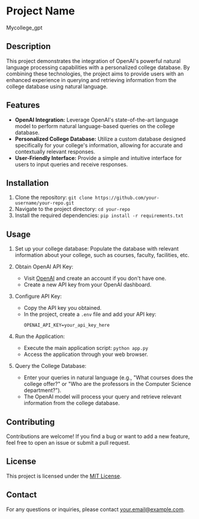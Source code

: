 # Project Name

Mycollege_gpt

## Description

This project demonstrates the integration of OpenAI's powerful natural language processing capabilities with a personalized college database. By combining these technologies, the project aims to provide users with an enhanced experience in querying and retrieving information from the college database using natural language.

## Features

- **OpenAI Integration:** Leverage OpenAI's state-of-the-art language model to perform natural language-based queries on the college database.
- **Personalized College Database:** Utilize a custom database designed specifically for your college's information, allowing for accurate and contextually relevant responses.
- **User-Friendly Interface:** Provide a simple and intuitive interface for users to input queries and receive responses.

## Installation

1. Clone the repository: `git clone https://github.com/your-username/your-repo.git`
2. Navigate to the project directory: `cd your-repo`
3. Install the required dependencies: `pip install -r requirements.txt`

## Usage

1. Set up your college database: Populate the database with relevant information about your college, such as courses, faculty, facilities, etc.

2. Obtain OpenAI API Key:
   - Visit [OpenAI](https://openai.com/) and create an account if you don't have one.
   - Create a new API key from your OpenAI dashboard.

3. Configure API Key:
   - Copy the API key you obtained.
   - In the project, create a `.env` file and add your API key:
     ```
     OPENAI_API_KEY=your_api_key_here
     ```

4. Run the Application:
   - Execute the main application script: `python app.py`
   - Access the application through your web browser.

5. Query the College Database:
   - Enter your queries in natural language (e.g., "What courses does the college offer?" or "Who are the professors in the Computer Science department?").
   - The OpenAI model will process your query and retrieve relevant information from the college database.

## Contributing

Contributions are welcome! If you find a bug or want to add a new feature, feel free to open an issue or submit a pull request.

## License

This project is licensed under the [MIT License](LICENSE).

## Contact

For any questions or inquiries, please contact [your.email@example.com](mailto:your.email@example.com).

